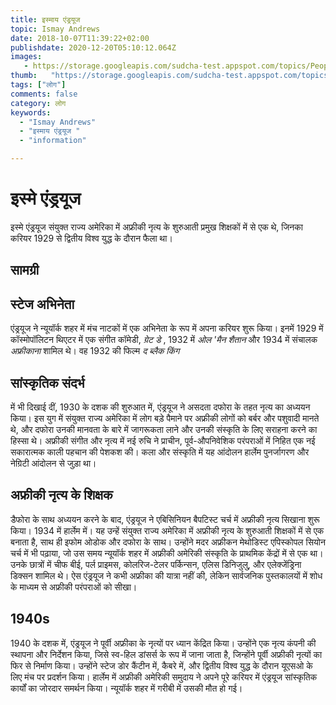 ```yaml
---
title: इस्माय एंड्रयूज 
topic: Ismay Andrews
date: 2018-10-07T11:39:22+02:00
publishdate: 2020-12-20T05:10:12.064Z
images: 
   - https://storage.googleapis.com/sudcha-test.appspot.com/topics/People/ismay_andrews/1.jpeg
thumb:   "https://storage.googleapis.com/sudcha-test.appspot.com/topics/People/ismay_andrews/thumb.jpeg"
tags: ["लोग"]
comments: false
category: लोग
keywords: 
  - "Ismay Andrews"
  - "इस्माय एंड्रयूज "
  - "information"

---
```

<h1> इस्मे एंड्रयूज </h1> <p> </p> <p> इस्मे एंड्रयूज संयुक्त राज्य अमेरिका में अफ्रीकी नृत्य के शुरुआती प्रमुख शिक्षकों में से एक थे, जिनका करियर 1929 से द्वितीय विश्व युद्ध के दौरान फैला था। </p> <h2> सामग्री </h2> <h2> स्टेज अभिनेता </h2> <p> एंड्रयूज ने न्यूयॉर्क शहर में मंच नाटकों में एक अभिनेता के रूप में अपना करियर शुरू किया। इनमें 1929 में कॉस्मोपॉलिटन थिएटर में एक संगीत कॉमेडी, <i> ग्रेट डे </i>, 1932 में <i> ओल 'मैन शैतान </i> और 1934 में संचालक <i> अफ्रीकाना </i> शामिल थे। वह 1932 की फिल्म <i> द ब्लैक किंग </i> </p> <h2> सांस्कृतिक संदर्भ </h2> <p> में भी दिखाई दीं, 1930 के दशक की शुरुआत में, एंड्रयूज ने असदता दफोरा के तहत नृत्य का अध्ययन किया। इस युग में संयुक्त राज्य अमेरिका में लोग बड़े पैमाने पर अफ्रीकी लोगों को बर्बर और पशुवादी मानते थे, और दफोरा उनकी मानवता के बारे में जागरूकता लाने और उनकी संस्कृति के लिए सराहना करने का हिस्सा थे। अफ्रीकी संगीत और नृत्य में नई रुचि ने प्राचीन, पूर्व-औपनिवेशिक परंपराओं में निहित एक नई सकारात्मक काली पहचान की पेशकश की। कला और संस्कृति में यह आंदोलन हार्लेम पुनर्जागरण और नेग्रिटी आंदोलन से जुड़ा था। </p> <h2> अफ्रीकी नृत्य के शिक्षक </h2> <p> डैफोरा के साथ अध्ययन करने के बाद, एंड्रयूज ने एबिसिनियन बैपटिस्ट चर्च में अफ्रीकी नृत्य सिखाना शुरू किया। 1934 में हार्लेम में। यह उन्हें संयुक्त राज्य अमेरिका में अफ्रीकी नृत्य के शुरुआती शिक्षकों में से एक बनाता है, साथ ही इफोम ओडोक और दफोरा के साथ। उन्होंने मदर अफ्रीकन मेथोडिस्ट एपिस्कोपल सियोन चर्च में भी पढ़ाया, जो उस समय न्यूयॉर्क शहर में अफ्रीकी अमेरिकी संस्कृति के प्राथमिक केंद्रों में से एक था। उनके छात्रों में चीफ बीई, पर्ल प्राइमस, कोलरिज-टेलर पर्किन्सन, एलिस डिनिजुलु, और एलेक्जेंड्रिना डिक्सन शामिल थे। ऐस एंड्रयूज ने कभी अफ्रीका की यात्रा नहीं की, लेकिन सार्वजनिक पुस्तकालयों में शोध के माध्यम से अफ्रीकी परंपराओं को सीखा। </p> <h2> 1940s </h2 > <p> 1940 के दशक में, एंड्रयूज ने पूर्वी अफ्रीका के नृत्यों पर ध्यान केंद्रित किया। उन्होंने एक नृत्य कंपनी की स्थापना और निर्देशन किया, जिसे स्व-हिल डांसर्स के रूप में जाना जाता है, जिन्होंने पूर्वी अफ्रीकी नृत्यों का फिर से निर्माण किया। उन्होंने स्टेज डोर कैंटीन में, कैबरे में, और द्वितीय विश्व युद्ध के दौरान यूएसओ के लिए मंच पर प्रदर्शन किया। हार्लेम में अफ्रीकी अमेरिकी समुदाय ने अपने पूरे करियर में एंड्रयूज सांस्कृतिक कार्यों का जोरदार समर्थन किया। न्यूयॉर्क शहर में गरीबी में उसकी मौत हो गई। </p> 